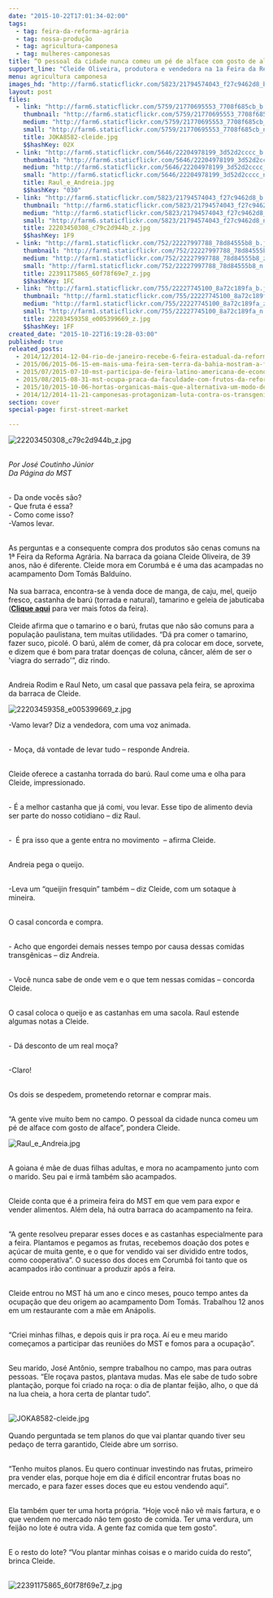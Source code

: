 ```yaml
---
date: "2015-10-22T17:01:34-02:00"
tags:
  - tag: feira-da-reforma-agrária
  - tag: nossa-produção
  - tag: agricultura-camponesa
  - tag: mulheres-camponesas
title: “O pessoal da cidade nunca comeu um pé de alface com gosto de alface”
support_line: "Cleide Oliveira, produtora e vendedora na 1a Feira da Reforma Agrária, conta sua história e mostra os frutos (e doces) da Reforma Agrária."
menu: agricultura camponesa
images_hd: "http://farm6.staticflickr.com/5823/21794574043_f27c9462d8_b.jpg"
layout: post
files:
  - link: "http://farm6.staticflickr.com/5759/21770695553_7708f685cb_b.jpg"
    thumbnail: "http://farm6.staticflickr.com/5759/21770695553_7708f685cb_t.jpg"
    medium: "http://farm6.staticflickr.com/5759/21770695553_7708f685cb_z.jpg"
    small: "http://farm6.staticflickr.com/5759/21770695553_7708f685cb_n.jpg"
    title: JOKA8582-cleide.jpg
    $$hashKey: 02X
  - link: "http://farm6.staticflickr.com/5646/22204978199_3d52d2cccc_b.jpg"
    thumbnail: "http://farm6.staticflickr.com/5646/22204978199_3d52d2cccc_t.jpg"
    medium: "http://farm6.staticflickr.com/5646/22204978199_3d52d2cccc_z.jpg"
    small: "http://farm6.staticflickr.com/5646/22204978199_3d52d2cccc_n.jpg"
    title: Raul_e_Andreia.jpg
    $$hashKey: "030"
  - link: "http://farm6.staticflickr.com/5823/21794574043_f27c9462d8_b.jpg"
    thumbnail: "http://farm6.staticflickr.com/5823/21794574043_f27c9462d8_t.jpg"
    medium: "http://farm6.staticflickr.com/5823/21794574043_f27c9462d8_z.jpg"
    small: "http://farm6.staticflickr.com/5823/21794574043_f27c9462d8_n.jpg"
    title: 22203450308_c79c2d944b_z.jpg
    $$hashKey: 1F9
  - link: "http://farm1.staticflickr.com/752/22227997788_78d84555b8_b.jpg"
    thumbnail: "http://farm1.staticflickr.com/752/22227997788_78d84555b8_t.jpg"
    medium: "http://farm1.staticflickr.com/752/22227997788_78d84555b8_z.jpg"
    small: "http://farm1.staticflickr.com/752/22227997788_78d84555b8_n.jpg"
    title: 22391175865_60f78f69e7_z.jpg
    $$hashKey: 1FC
  - link: "http://farm1.staticflickr.com/755/22227745100_8a72c189fa_b.jpg"
    thumbnail: "http://farm1.staticflickr.com/755/22227745100_8a72c189fa_t.jpg"
    medium: "http://farm1.staticflickr.com/755/22227745100_8a72c189fa_z.jpg"
    small: "http://farm1.staticflickr.com/755/22227745100_8a72c189fa_n.jpg"
    title: 22203459358_e005399669_z.jpg
    $$hashKey: 1FF
created_date: "2015-10-22T16:19:28-03:00"
published: true
releated_posts:
  - 2014/12/2014-12-04-rio-de-janeiro-recebe-6-feira-estadual-da-reforma-agraria.md
  - 2015/06/2015-06-15-em-mais-uma-feira-sem-terra-da-bahia-mostram-a-forca-da-producao-agroecologica.md
  - 2015/07/2015-07-10-mst-participa-de-feira-latino-americana-de-economia-solidaria-no-rs.md
  - 2015/08/2015-08-31-mst-ocupa-praca-da-faculdade-com-frutos-da-reforma-agraria.md
  - 2015/10/2015-10-06-hortas-organicas-mais-que-alternativa-um-modo-de-vida-de-assentadas-da-reforma-agraria-no-rs.md
  - 2014/12/2014-11-21-camponesas-protagonizam-luta-contra-os-transgenicos.md
section: cover
special-page: first-street-market

---
```

<p><img alt="22203450308_c79c2d944b_z.jpg" src="http://farm6.staticflickr.com/5823/21794574043_f27c9462d8_b.jpg" /></p>

<p><br />
<em>Por Jos&eacute; Coutinho J&uacute;nior<br />
Da P&aacute;gina do MST</em><br />
&nbsp;</p>

<p>- Da onde voc&ecirc;s s&atilde;o?<br />
- Que fruta &eacute; essa?<br />
- Como come isso?<br />
-Vamos levar.<br />
&nbsp;</p>

<p>As perguntas e a consequente compra dos produtos&nbsp;s&atilde;o cenas comuns na 1<span class="st">&ordf;</span> Feira da Reforma Agr&aacute;ria. Na barraca da goiana Cleide Oliveira, de 39 anos, n&atilde;o &eacute; diferente. Cleide mora em Corumb&aacute; e &eacute; uma das acampadas no acampamento Dom Tom&aacute;s Baldu&iacute;no.<br />
<br />
Na sua barraca, encontra-se &agrave; venda doce de manga, de caju, mel, queijo fresco, castanha de bar&uacute; (torrada e natural), tamarino e geleia de jabuticaba (<strong><a href="https://www.flickr.com/photos/mstoficial" target="_blank">Clique aqui</a></strong> para ver mais fotos da feira).<br />
<br />
Cleide afirma que o tamarino e o bar&uacute;, frutas que n&atilde;o s&atilde;o comuns para a popula&ccedil;&atilde;o paulistana, tem muitas utilidades. &ldquo;D&aacute; pra comer o tamarino, fazer suco, picol&eacute;. O bar&uacute;, al&eacute;m de comer, d&aacute; pra colocar em doce, sorvete, e dizem que &eacute; bom para tratar doen&ccedil;as de coluna, c&acirc;ncer, al&eacute;m de ser o &#39;viagra do serrado&#39;&rdquo;, diz rindo.</p>

<p><br />
Andreia Rodim e Raul Neto, um casal que passava pela feira, se aproxima da barraca de Cleide.</p>

<p><img alt="22203459358_e005399669_z.jpg" src="http://farm1.staticflickr.com/755/22227745100_8a72c189fa_b.jpg" /></p>

<p>-Vamo levar? Diz a vendedora, com uma voz animada.</p>

<p><br />
- Mo&ccedil;a, d&aacute; vontade de levar tudo &ndash; responde Andreia.</p>

<p><br />
Cleide oferece a castanha torrada do bar&uacute;. Raul come uma e olha para Cleide, impressionado.</p>

<p><br />
- &Eacute; a melhor castanha que j&aacute; comi, vou levar. Esse tipo de alimento devia ser parte do nosso cotidiano &ndash; diz Raul.</p>

<p><br />
-&nbsp; &Eacute; pra isso que a gente entra no movimento&nbsp; &ndash; afirma Cleide.</p>

<p><br />
Andreia pega o queijo.</p>

<p><br />
-Leva um &ldquo;queijin fresquin&rdquo; tamb&eacute;m &ndash; diz Cleide, com um sotaque &agrave; mineira.</p>

<p><br />
O casal concorda e compra.</p>

<p><br />
- Acho que engordei demais nesses tempo por causa dessas comidas transg&ecirc;nicas &ndash; diz Andreia.</p>

<p><br />
- Voc&ecirc; nunca sabe de onde vem e o que tem nessas comidas &ndash; concorda Cleide.</p>

<p><br />
O casal coloca o queijo e as castanhas em uma sacola. Raul estende algumas notas a Cleide.</p>

<p><br />
- D&aacute; desconto de um real mo&ccedil;a?</p>

<p><br />
-Claro!</p>

<p><br />
Os dois se despedem, prometendo retornar e comprar mais.</p>

<p><br />
&ldquo;A gente vive muito bem no campo. O pessoal da cidade nunca comeu um p&eacute; de alface com gosto de alface&rdquo;, pondera Cleide.</p>

<p><img alt="Raul_e_Andreia.jpg" src="http://farm6.staticflickr.com/5646/22204978199_3d52d2cccc_b.jpg" /></p>

<p><br />
A goiana &eacute; m&atilde;e de duas filhas adultas, e mora no acampamento junto com o marido. Seu pai e irm&atilde; tamb&eacute;m s&atilde;o acampados.</p>

<p><br />
Cleide conta que &eacute; a primeira feira do MST em que vem para expor e vender alimentos. Al&eacute;m dela, h&aacute; outra barraca do acampamento na feira.</p>

<p><br />
&ldquo;A gente resolveu preparar esses doces e as castanhas especialmente para a feira. Plantamos e pegamos as frutas, recebemos doa&ccedil;&atilde;o dos potes e a&ccedil;&uacute;car de muita gente, e o que for vendido vai ser dividido entre todos, como cooperativa&rdquo;. O sucesso dos doces em Corumb&aacute; foi tanto que os acampados ir&atilde;o continuar a produzir ap&oacute;s a feira.</p>

<p><br />
Cleide entrou no MST h&aacute; um ano e cinco meses, pouco tempo antes da ocupa&ccedil;&atilde;o que deu origem ao acampamento Dom Tom&aacute;s. Trabalhou 12 anos em um restaurante com a m&atilde;e em An&aacute;polis.</p>

<p><br />
&ldquo;Criei minhas filhas, e depois quis ir pra ro&ccedil;a. A&iacute; eu e meu marido come&ccedil;amos a participar das reuni&otilde;es do MST e fomos para a ocupa&ccedil;&atilde;o&rdquo;.</p>

<p><br />
Seu marido, Jos&eacute; Ant&ocirc;nio, sempre trabalhou no campo, mas para outras pessoas. &ldquo;Ele ro&ccedil;ava pastos, plantava mudas. Mas ele sabe de tudo sobre planta&ccedil;&atilde;o, porque foi criado na ro&ccedil;a: o dia de plantar feij&atilde;o, alho, o que d&aacute; na lua cheia, a hora certa de plantar tudo&rdquo;.<br />
&nbsp;</p>

<p><img alt="JOKA8582-cleide.jpg" src="http://farm6.staticflickr.com/5759/21770695553_7708f685cb_b.jpg" /><br />
<br />
Quando perguntada se tem planos do que vai plantar quando tiver seu peda&ccedil;o de terra garantido, Cleide abre um sorriso.</p>

<p><br />
&ldquo;Tenho muitos planos. Eu quero continuar investindo nas frutas, primeiro pra vender elas, porque hoje em dia &eacute; dif&iacute;cil encontrar frutas boas no mercado, e para fazer esses doces que eu estou vendendo aqui&rdquo;.</p>

<p><br />
Ela tamb&eacute;m quer ter uma horta pr&oacute;pria. &ldquo;Hoje voc&ecirc; n&atilde;o v&ecirc; mais fartura, e o que vendem no mercado n&atilde;o tem gosto de comida. Ter uma verdura, um feij&atilde;o no lote &eacute; outra vida. A gente faz comida que tem gosto&rdquo;.</p>

<p><br />
E o resto do lote? &ldquo;Vou plantar minhas coisas e o marido cuida do resto&rdquo;, brinca Cleide.<br />
&nbsp;</p>

<p><img alt="22391175865_60f78f69e7_z.jpg" src="http://farm1.staticflickr.com/752/22227997788_78d84555b8_b.jpg" /></p>
